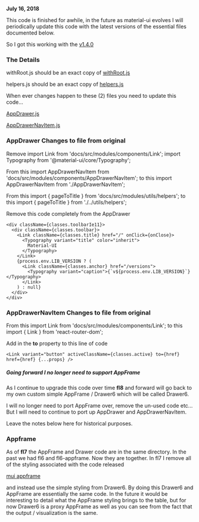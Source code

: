 
**July 16, 2018**

This code is finished for awhile, in the future as material-ui
evolves I will periodically update this code with the latest
versions of the essential files documented below.

So I got this working with the
[v1.4.0](https://github.com/mui-org/material-ui/releases/tag/v1.4.0)

### The Details

withRoot.js should be an exact copy of
[withRoot.js](https://github.com/mui-org/material-ui/blob/master/examples/create-react-app/src/withRoot.js)

helpers.js should be an exact copy of
[helpers.js](https://github.com/mui-org/material-ui/blob/master/docs/src/modules/utils/helpers.js)

When ever changes happen to these (2) files you need to update this code...

[AppDrawer.js](https://github.com/mui-org/material-ui/commits/master/docs/src/modules/components/AppDrawer.js)

[AppDrawerNavItem.js](https://github.com/mui-org/material-ui/commits/master/docs/src/modules/components/AppDrawerNavItem.js)

### AppDrawer Changes to file from original

Remove
import Link from 'docs/src/modules/components/Link';
import Typography from '@material-ui/core/Typography';

From this
import AppDrawerNavItem from 'docs/src/modules/components/AppDrawerNavItem';
to this
import AppDrawerNavItem from './AppDrawerNavItem';

From this
import { pageToTitle } from 'docs/src/modules/utils/helpers';
to this
import { pageToTitle } from './../utils/helpers';

Remove this code completely from the AppDrawer

```
<div className={classes.toolbarIe11}>
  <div className={classes.toolbar}>
    <Link className={classes.title} href="/" onClick={onClose}>
      <Typography variant="title" color="inherit">
        Material-UI
      </Typography>
    </Link>
    {process.env.LIB_VERSION ? (
      <Link className={classes.anchor} href="/versions">
        <Typography variant="caption">{`v${process.env.LIB_VERSION}`}</Typography>
      </Link>
    ) : null}
  </div>
</div>
```

### AppDrawerNavItem Changes to file from original



From this
import Link from 'docs/src/modules/components/Link';
to this
import { Link } from 'react-router-dom';

Add in the **to** property to this line of code
```
<Link variant="button" activeClassName={classes.active} to={href} href={href} {...props} />
```




##### Going forward I no longer need to support AppFrame

As I continue to upgrade this code over time **fl8** and forward
will go back to my own custom simple AppFrame / Drawer6 which
will be called Drawer6.

I will no longer need to port AppFrame over, remove the un-used code
etc...  But I will need to continue to port up AppDrawer and AppDrawerNavItem.

Leave the notes below here for historical purposes.

### Appframe

As of **fl7** the AppFrame and Drawer code are in the same directory.
In the past we had fl6 and fl6-appframe.  Now they are together.
In fl7 I remove all of the styling associated with the code
released

[mui appframe](https://github.com/mui-org/material-ui/commits/master/docs/src/modules/components/AppFrame.js)

and instead use the simple styling from Drawer6.  By doing this Drawer6
and AppFrame are essentially the same code.  In the future it would
be interesting to detail what the AppFrame styling brings to the table,
but for now Drawer6 is a proxy AppFrame as well as you can see from
the fact that the output / visualization is the same.

